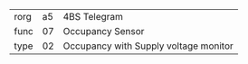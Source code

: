 
|    |   |   |
| -- | - | - |
| rorg | a5 | 4BS Telegram |
| func | 07 | Occupancy Sensor |
| type | 02 | Occupancy with Supply voltage monitor |
